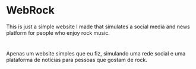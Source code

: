 # WebRock
This is just a simple website I made that simulates a social media and news platform for people who enjoy rock music.
#
Apenas um website simples que eu fiz, simulando uma rede social e uma plataforma de notícias para pessoas que gostam de rock.
#
